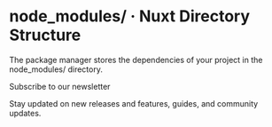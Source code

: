 # node_modules/ · Nuxt Directory Structure

The package manager stores the dependencies of your project in the node_modules/ directory.

Subscribe to our newsletter

Stay updated on new releases and features, guides, and community updates.
